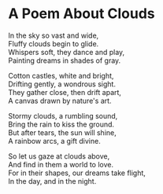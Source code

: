 # A Poem About Clouds

In the sky so vast and wide,  
Fluffy clouds begin to glide.  
Whispers soft, they dance and play,  
Painting dreams in shades of gray.

Cotton castles, white and bright,  
Drifting gently, a wondrous sight.  
They gather close, then drift apart,  
A canvas drawn by nature's art.

Stormy clouds, a rumbling sound,  
Bring the rain to kiss the ground.  
But after tears, the sun will shine,  
A rainbow arcs, a gift divine.

So let us gaze at clouds above,  
And find in them a world to love.  
For in their shapes, our dreams take flight,  
In the day, and in the night.